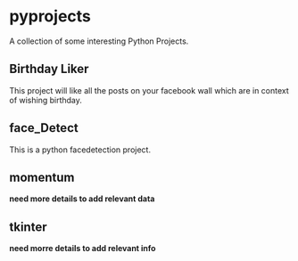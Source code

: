 # pyprojects
A collection of some interesting Python Projects.

## Birthday Liker
This project will like all the posts on your facebook wall which are in context of wishing birthday.

## face_Detect

This is a python facedetection project.

## momentum 

**need more details to add relevant data**

## tkinter

**need morre details to add relevant info**
